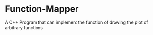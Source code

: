 # Function-Mapper
A C++ Program that can implement the function of drawing the plot of arbitrary functions
